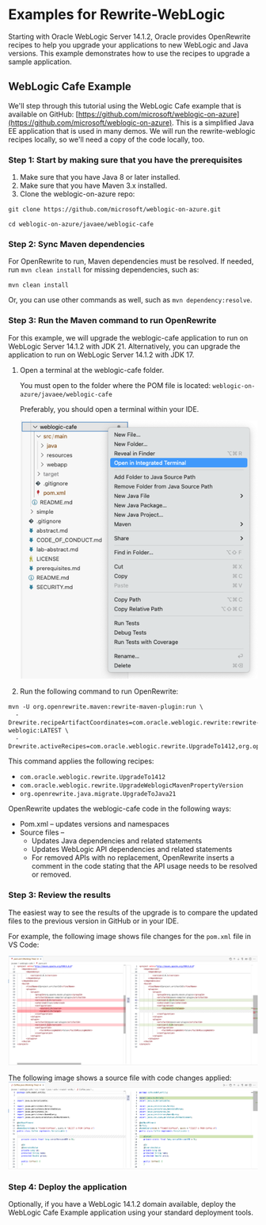 # Examples for Rewrite-WebLogic

Starting with Oracle WebLogic Server 14.1.2, Oracle provides OpenRewrite recipes to help you upgrade your applications to new WebLogic and Java versions. This example demonstrates how to use the recipes to upgrade a sample application.

## WebLogic Cafe Example

We'll step through this tutorial using the WebLogic Cafe example that is available on GitHub: [https://github.com/microsoft/weblogic-on-azure](https://github.com/microsoft/weblogic-on-azure). This is a simplified Java EE application that is used in many demos. We will run the rewrite-weblogic recipes locally, so we'll need a copy of the code locally, too.

### Step 1: Start by making sure that you have the prerequisites

1. Make sure that you have Java 8 or later installed.
1. Make sure that you have Maven 3.x installed.
1. Clone the weblogic-on-azure repo:

```shell
git clone https://github.com/microsoft/weblogic-on-azure.git
```

```shell
cd weblogic-on-azure/javaee/weblogic-cafe
```

### Step 2: Sync Maven dependencies

For OpenRewrite to run, Maven dependencies must be resolved. If needed, run `mvn clean install` for missing dependencies, such as:

```shell
mvn clean install
```

Or, you can use other commands as well, such as `mvn dependency:resolve`.

### Step 3: Run the Maven command to run OpenRewrite

For this example, we will upgrade the weblogic-cafe application to run on WebLogic Server 14.1.2 with JDK 21. Alternatively, you can upgrade the application to run on WebLogic Server 14.1.2 with JDK 17.

1. Open a terminal at the weblogic-cafe folder.

    You must open to the folder where the POM file is located:
    ``` weblogic-on-azure/javaee/weblogic-cafe ```

    Preferably, you should open a terminal within your IDE.

    ![VSCode - open an integrated terminal](./images/integ-terminal-vscode.png)

1. Run the following command to run OpenRewrite:

```shell
mvn -U org.openrewrite.maven:rewrite-maven-plugin:run \
  -Drewrite.recipeArtifactCoordinates=com.oracle.weblogic.rewrite:rewrite-weblogic:LATEST \
  -Drewrite.activeRecipes=com.oracle.weblogic.rewrite.UpgradeTo1412,org.openrewrite.java.migrate.UpgradeToJava21
```

This command applies the following recipes:

- `com.oracle.weblogic.rewrite.UpgradeTo1412`
- `com.oracle.weblogic.rewrite.UpgradeWeblogicMavenPropertyVersion`
- `org.openrewrite.java.migrate.UpgradeToJava21`

OpenRewrite updates the weblogic-cafe code in the following ways:

- Pom.xml – updates versions and namespaces
- Source files –
  - Updates Java dependencies and related statements
  - Updates WebLogic API dependencies and related statements
  - For removed APIs with no replacement, OpenRewrite inserts a comment in the code stating that the API usage needs to be resolved or removed.

### Step 3: Review the results

The easiest way to see the results of the upgrade is to compare the updated files to the previous version in GitHub or in your IDE.

For example, the following image shows file changes for the ```pom.xml``` file in VS Code:

![pom file with changes](./images/pom-sbs.png)

The following image shows a source file with code changes applied:
![source file with changes](./images/coffee-java-sbs.png)

### Step 4: Deploy the application

Optionally, if you have a WebLogic 14.1.2 domain available, deploy the WebLogic Cafe Example application using your standard deployment tools.
